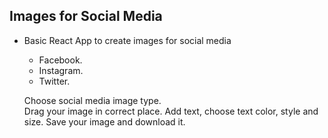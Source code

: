 ## Images for Social Media 

- Basic React App to create images for social media
  - Facebook.
  - Instagram.
  - Twitter.
  
  Choose social media image type. <br/>
  Drag your image in correct place.
  Add text, choose text color, style and size.
  Save your image and download it.
